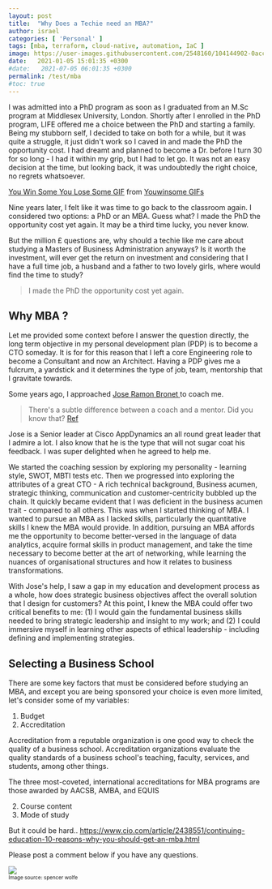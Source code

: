 ```yaml
---
layout: post
title:  "Why Does a Techie need an MBA?"
author: israel
categories: [ 'Personal' ]
tags: [mba, terraform, cloud-native, automation, IaC ]
image: https://user-images.githubusercontent.com/2548160/104144902-0acc0800-53bd-11eb-9726-51c18c03f9be.jpg
date:   2021-01-05 15:01:35 +0300
#date:   2021-07-05 06:01:35 +0300
permalink: /test/mba
#toc: true
---
```


I was admitted into a PhD program as soon as I graduated from an M.Sc program at Middlesex University, London. Shortly after I enrolled in the PhD program, LIFE offered me a choice between the PhD and starting a family. Being my stubborn self, I decided to take on both for a while, but it was quite a struggle, it just didn't work so I caved in and made the PhD the opportunity cost. I had dreamt and planned to become a Dr. before I turn 30 for so long - I had it within my grip, but I had to let go. It was not an easy decision at the time, but looking back, it was undoubtedly the right choice, no regrets whatsoever.

<div class="tenor-gif-embed" data-postid="15727599" data-share-method="host" data-width="100%" data-aspect-ratio="1.908045977011494"><a href="https://tenor.com/view/you-win-some-you-lose-some-movie-pops-john-witherspoon-gif-15727599">You Win Some You Lose Some GIF</a> from <a href="https://tenor.com/search/youwinsome-gifs">Youwinsome GIFs</a></div><script type="text/javascript" async src="https://tenor.com/embed.js"></script>

Nine years later, I felt like it was time to go back to the classroom again. I considered two options: a PhD or an MBA. Guess what? I made the PhD the opportunity cost yet again. It may be a third time lucky, you never know.

But the million £ questions are, why should a techie like me care about studying a Masters of Business Administration anyways? Is it worth the investment, will ever get the return on investment and considering that I have a full time job, a husband and a father to two lovely girls, where would find the time to study? 

> I made the PhD the opportunity cost yet again.
## Why MBA ? 

Let me provided some context before I answer the question directly, the long term objective in my personal development plan (PDP) is to become a CTO someday. It is for for this reason that I left a core Engineering role to become a Consultant and now an Architect. Having a PDP gives me a fulcrum,  a yardstick and it determines the type of job, team, mentorship that I gravitate towards.

Some years ago, I approached <a href="https://uk.linkedin.com/in/jrbronet" target="_blank"> Jose Ramon Bronet </a> to coach me. 

> There's a subtle difference between a coach and a mentor. Did you know that?  <a href="https://www.kent.edu/yourtrainingpartner/know-difference-between-coaching-and-mentoring#:~:text=Coaching%20is%20more%20performance%20driven,holistic%20approach%20to%20career%20development." target="_blank"> Ref</a>

Jose is a Senior leader at Cisco AppDynamics an all round great leader that I admire a lot. I also know that he is the type that will not sugar coat his feedback. I was super delighted when he agreed to help me.  

We started the coaching session by exploring my personality  - learning style, SWOT, MBTI tests etc. Then we progressed into exploring the attributes of a great CTO - A rich technical background,  Business acumen, strategic thinking, communication and customer-centricity bubbled up the chain. It quickly became evident that I was deficient in the business acumen trait - compared to all others.  This was when I started thinking of MBA. I wanted to pursue an MBA as I lacked skills, particularly the quantitative skills I knew the MBA would provide. In addition, pursuing an MBA affords me the opportunity to become better-versed in the language of data analytics, acquire formal skills in product management, and take the time necessary to become better at the art of networking, while learning the nuances of organisational structures and how it relates to business transformations. 

With Jose's help, I saw a gap in my education and development process as a whole, how does strategic business objectives affect the overall solution that I design for customers?  At this point, I knew the MBA could offer two critical benefits to me: (1) I would gain the fundamental business skills needed to bring strategic leadership and insight to my work; and (2) I could immersive myself in learning other aspects of ethical leadership - including defining and implementing strategies.

## Selecting a Business School 

There are some key factors that must be considered before studying an MBA, and except you are being sponsored your choice is even more limited, let's consider some of my variables: 

1. Budget 
2. Accreditation 

Accreditation from a reputable organization is one good way to check the quality of a business school. Accreditation organizations evaluate the quality standards of a business school's teaching, faculty, services, and students, among other things.

The three most-coveted, international accreditations for MBA programs are those awarded by AACSB, AMBA, and EQUIS

2. Course content
3. Mode of study  

But it could be hard.. 
https://www.cio.com/article/2438551/continuing-education-10-reasons-why-you-should-get-an-mba.html

Please post a comment below if you have any questions.



<p class="aligncenter">
<img class="lazyimg" src="https://user-images.githubusercontent.com/2548160/104129572-4dadc180-5364-11eb-9e1f-d4ff38d46513.jpg"/> 
<br>
 <font size="-3"> Image source: spencer wolfe   </font>
</p>
